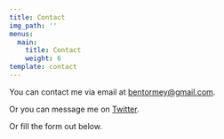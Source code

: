 ```yaml
---
title: Contact
img_path: ''
menus:
  main:
    title: Contact
    weight: 6
template: contact
---
```

You can contact me via email at [bentormey@gmail.com](mailto:bentormey@gmail.com).

Or you can message me on [Twitter](https://twitter.com/BenTormey).

Or fill the form out below.
